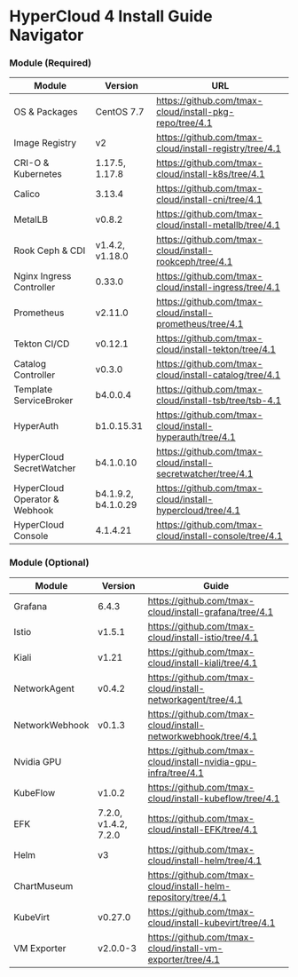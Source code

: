 

# HyperCloud 4 Install Guide Navigator

### Module (Required)
| Module | Version | URL |
| ------ | ------ | ------ |
| OS & Packages | CentOS 7.7 | https://github.com/tmax-cloud/install-pkg-repo/tree/4.1 |
| Image Registry | v2 | https://github.com/tmax-cloud/install-registry/tree/4.1 |
| CRI-O & Kubernetes | 1.17.5, 1.17.8  | https://github.com/tmax-cloud/install-k8s/tree/4.1 |
| Calico | 3.13.4 | https://github.com/tmax-cloud/install-cni/tree/4.1 |
| MetalLB | v0.8.2 | https://github.com/tmax-cloud/install-metallb/tree/4.1 |
| Rook Ceph & CDI | v1.4.2, v1.18.0 | https://github.com/tmax-cloud/install-rookceph/tree/4.1 |
| Nginx Ingress Controller | 0.33.0 | https://github.com/tmax-cloud/install-ingress/tree/4.1 |
| Prometheus | v2.11.0 | https://github.com/tmax-cloud/install-prometheus/tree/4.1 |
| Tekton CI/CD | v0.12.1 | https://github.com/tmax-cloud/install-tekton/tree/4.1 |
| Catalog Controller | v0.3.0 | https://github.com/tmax-cloud/install-catalog/tree/4.1 |
| Template ServiceBroker | b4.0.0.4 | https://github.com/tmax-cloud/install-tsb/tree/tsb-4.1 |
| HyperAuth | b1.0.15.31 | https://github.com/tmax-cloud/install-hyperauth/tree/4.1 |
| HyperCloud SecretWatcher | b4.1.0.10 | https://github.com/tmax-cloud/install-secretwatcher/tree/4.1 |
| HyperCloud Operator & Webhook | b4.1.9.2, b4.1.0.29 | https://github.com/tmax-cloud/install-hypercloud/tree/4.1 |
| HyperCloud Console | 4.1.4.21 | https://github.com/tmax-cloud/install-console/tree/4.1 |

### Module (Optional)
| Module | Version | Guide |
| ------ | ------ | ------ |
| Grafana | 6.4.3 | https://github.com/tmax-cloud/install-grafana/tree/4.1 |
| Istio | v1.5.1 | https://github.com/tmax-cloud/install-istio/tree/4.1 |
| Kiali | v1.21 | https://github.com/tmax-cloud/install-kiali/tree/4.1 |
| NetworkAgent | v0.4.2 | https://github.com/tmax-cloud/install-networkagent/tree/4.1 |
| NetworkWebhook | v0.1.3 | https://github.com/tmax-cloud/install-networkwebhook/tree/4.1 |
| Nvidia GPU | | https://github.com/tmax-cloud/install-nvidia-gpu-infra/tree/4.1 |
| KubeFlow | v1.0.2 | https://github.com/tmax-cloud/install-kubeflow/tree/4.1 |
| EFK | 7.2.0, v1.4.2, 7.2.0 | https://github.com/tmax-cloud/install-EFK/tree/4.1 |
| Helm | v3 | https://github.com/tmax-cloud/install-helm/tree/4.1 |
| ChartMuseum |  | https://github.com/tmax-cloud/install-helm-repository/tree/4.1 |
| KubeVirt | v0.27.0 | https://github.com/tmax-cloud/install-kubevirt/tree/4.1 |
| VM Exporter | v2.0.0-3 | https://github.com/tmax-cloud/install-vm-exporter/tree/4.1 |
